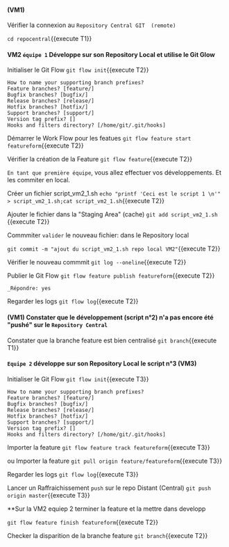 #### (VM1)  
 
 Vérifier la connexion au `Repository Central GIT  (remote)`
 
`cd repocentral`{{execute T1}}


#### VM2 `équipe 1` Développe sur son Repository Local et utilise le Git Glow
 
Initialiser le Git Flow
 `git flow init`{{execute T2}}
 ```
How to name your supporting branch prefixes?
Feature branches? [feature/]
Bugfix branches? [bugfix/]
Release branches? [release/]
Hotfix branches? [hotfix/]
Support branches? [support/]
Version tag prefix? []
Hooks and filters directory? [/home/git/.git/hooks]
 ``` 
 
 Démarrer le Work Flow pour les featues
 `git flow feature start featureform`{{execute T2}}
 
 Vérifier la création de la Feature
 `git flow feature`{{execute T2}}

`En tant que première équipe`, vous allez effectuer vos développements. Et les commiter en local.  

 Créer un fichier script_vm2_1.sh
 `echo "printf 'Ceci est le script 1 \n'" > script_vm2_1.sh;cat script_vm2_1.sh`{{execute T2}}
 
 Ajouter le fichier dans la "Staging Area" (cache)
 `git add script_vm2_1.sh `{{execute T2}}
 
 Commmiter `valider` le nouveau fichier: dans le Repository local 
 
 `git commit -m "ajout du script_vm2_1.sh repo local VM2"`{{execute T2}}
   
 Vérifier le nouveau commmit
 `git log --oneline`{{execute T2}}
 

 
 Publier le Git Flow 
 `git flow feature publish featureform`{{execute T2}}
 
 ```
 _Répondre: yes
  ```
 
 Regarder les logs 
 `git flow log`{{execute T2}}
 
  
  
  
 
 #### (VM1) Constater que le développement (script n°2) n'a pas encore été "pushé" sur le `Repository Central`  
 Constater que la branche feature est bien centralisé
 `git branch`{{execute T1}}



#### `Equipe 2` développe sur son Repository Local le script n°3  (VM3)

Initialiser le Git Flow
 `git flow init`{{execute T3}}
 ```
How to name your supporting branch prefixes?
Feature branches? [feature/]
Bugfix branches? [bugfix/]
Release branches? [release/]
Hotfix branches? [hotfix/]
Support branches? [support/]
Version tag prefix? []
Hooks and filters directory? [/home/git/.git/hooks]
 ``` 

Importer la feature
  `git flow feature track featureform`{{execute T3}}

ou Importer la feature
  `git pull origin feature/featureform`{{execute T3}}


 
 Regarder les logs 
  `git flow log`{{execute T3}}






  
  Lancer un Raffraichissement `push` sur le repo Distant (Central)
   `git push origin master`{{execute T3}}
  
  **Sur la VM2 equiep 2  terminer la feature et la mettre dans developp 
  
 `git flow feature finish featureform`{{execute T2}}
 
 Checker la disparition de la branche feature
  `git branch`{{execute T2}}
 

